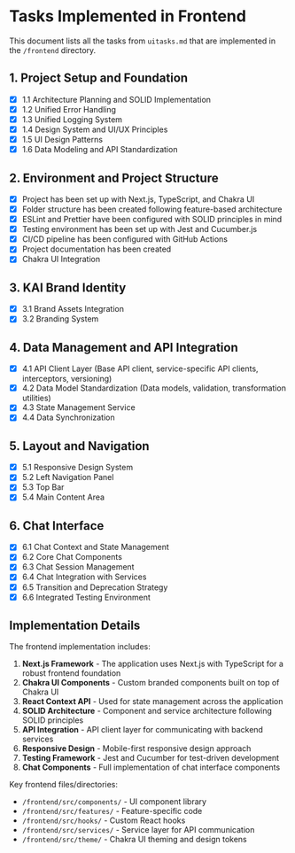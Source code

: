 # Tasks Implemented in Frontend

This document lists all the tasks from `uitasks.md` that are implemented in the `/frontend` directory.

## 1. Project Setup and Foundation

- [x] 1.1 Architecture Planning and SOLID Implementation
- [x] 1.2 Unified Error Handling
- [x] 1.3 Unified Logging System
- [x] 1.4 Design System and UI/UX Principles
- [x] 1.5 UI Design Patterns
- [x] 1.6 Data Modeling and API Standardization

## 2. Environment and Project Structure

- [x] Project has been set up with Next.js, TypeScript, and Chakra UI
- [x] Folder structure has been created following feature-based architecture
- [x] ESLint and Prettier have been configured with SOLID principles in mind
- [x] Testing environment has been set up with Jest and Cucumber.js
- [x] CI/CD pipeline has been configured with GitHub Actions
- [x] Project documentation has been created
- [x] Chakra UI Integration

## 3. KAI Brand Identity

- [x] 3.1 Brand Assets Integration
- [x] 3.2 Branding System

## 4. Data Management and API Integration

- [x] 4.1 API Client Layer (Base API client, service-specific API clients, interceptors, versioning)
- [x] 4.2 Data Model Standardization (Data models, validation, transformation utilities)
- [x] 4.3 State Management Service
- [x] 4.4 Data Synchronization

## 5. Layout and Navigation

- [x] 5.1 Responsive Design System
- [x] 5.2 Left Navigation Panel
- [x] 5.3 Top Bar
- [x] 5.4 Main Content Area

## 6. Chat Interface

- [x] 6.1 Chat Context and State Management
- [x] 6.2 Core Chat Components
- [x] 6.3 Chat Session Management
- [x] 6.4 Chat Integration with Services
- [x] 6.5 Transition and Deprecation Strategy
- [x] 6.6 Integrated Testing Environment

## Implementation Details

The frontend implementation includes:

1. **Next.js Framework** - The application uses Next.js with TypeScript for a robust frontend foundation
2. **Chakra UI Components** - Custom branded components built on top of Chakra UI
3. **React Context API** - Used for state management across the application
4. **SOLID Architecture** - Component and service architecture following SOLID principles
5. **API Integration** - API client layer for communicating with backend services
6. **Responsive Design** - Mobile-first responsive design approach
7. **Testing Framework** - Jest and Cucumber for test-driven development
8. **Chat Components** - Full implementation of chat interface components

Key frontend files/directories:
- `/frontend/src/components/` - UI component library
- `/frontend/src/features/` - Feature-specific code
- `/frontend/src/hooks/` - Custom React hooks
- `/frontend/src/services/` - Service layer for API communication
- `/frontend/src/theme/` - Chakra UI theming and design tokens 